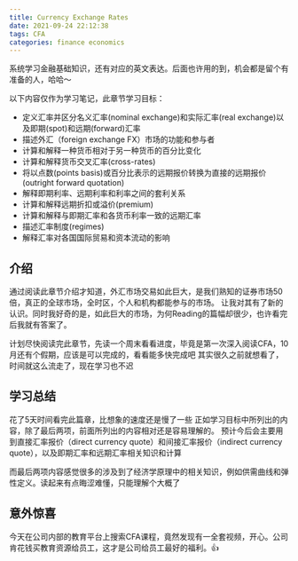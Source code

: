 ```yaml
---
title: Currency Exchange Rates
date: 2021-09-24 22:12:38
tags: CFA
categories: finance economics
---
```


系统学习金融基础知识，还有对应的英文表达。后面也许用的到，机会都是留个有准备的人，哈哈～

以下内容仅作为学习笔记，此章节学习目标：

* 定义汇率并区分名义汇率(nominal exchange)和实际汇率(real exchange)以及即期(spot)和远期(forward)汇率
* 描述外汇（foreign exchange FX）市场的功能和参与者
* 计算和解释一种货币相对于另一种货币的百分比变化
* 计算和解释货币交叉汇率(cross-rates)
* 将以点数(points basis)或百分比表示的远期报价转换为直接的远期报价(outright forward quotation)
* 解释即期利率、远期利率和利率之间的套利关系
* 计算和解释远期折扣或溢价(premium)
* 计算和解释与即期汇率和各货币利率一致的远期汇率
* 描述汇率制度(regimes)
* 解释汇率对各国国际贸易和资本流动的影响

<!-- more -->

## 介绍
通过阅读此章节介绍才知道，外汇市场交易如此巨大，是我们熟知的证券市场50倍，真正的全球市场，全时区，个人和机构都能参与的市场。
让我对其有了新的认识。同时我好奇的是，如此巨大的市场，为何Reading的篇幅却很少，也许看完后我就有答案了。

计划尽快阅读完此章节，先读一个周末看看进度，毕竟是第一次深入阅读CFA，10月还有个假期，应该是可以完成的，看看能多快完成吧
其实很久之前就想看了，时间就这么流走了，现在学习也不迟

## 学习总结
花了5天时间看完此篇章，比想象的速度还是慢了一些
正如学习目标中所列出的内容，除了最后两项，前面所列出的内容相对还是容易理解的。
预计今后会主要用到直接汇率报价（direct currency quote）和间接汇率报价（indirect currency quote），以及即期汇率和远期汇率相关知识和计算

而最后两项内容感觉很多的涉及到了经济学原理中的相关知识，例如供需曲线和弹性定义。读起来有点晦涩难懂，只能理解个大概了

## 意外惊喜
今天在公司内部的教育平台上搜索CFA课程，竟然发现有一全套视频，开心。公司肯花钱买教育资源给员工，这才是公司给员工最好的福利。👍
